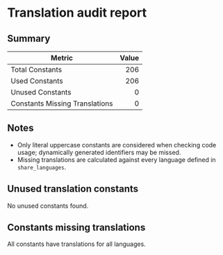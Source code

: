 # Translation audit report

## Summary

| Metric | Value |
| --- | ---: |
| Total Constants | 206 |
| Used Constants | 206 |
| Unused Constants | 0 |
| Constants Missing Translations | 0 |

## Notes

* Only literal uppercase constants are considered when checking code usage; dynamically generated identifiers may be missed.
* Missing translations are calculated against every language defined in `share_languages`.

## Unused translation constants

No unused constants found.

## Constants missing translations

All constants have translations for all languages.
